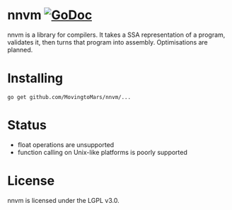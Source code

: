 # nnvm [![GoDoc](https://godoc.org/github.com/MovingtoMars/nnvm?status.svg)](https://godoc.org/github.com/MovingtoMars/nnvm)
nnvm is a library for compilers. It takes a SSA representation of a program, validates it, then turns that program into assembly. Optimisations are planned.

# Installing
```
go get github.com/MovingtoMars/nnvm/...
```

# Status
 - float operations are unsupported
 - function calling on Unix-like platforms is poorly supported

# License
nnvm is licensed under the LGPL v3.0.
